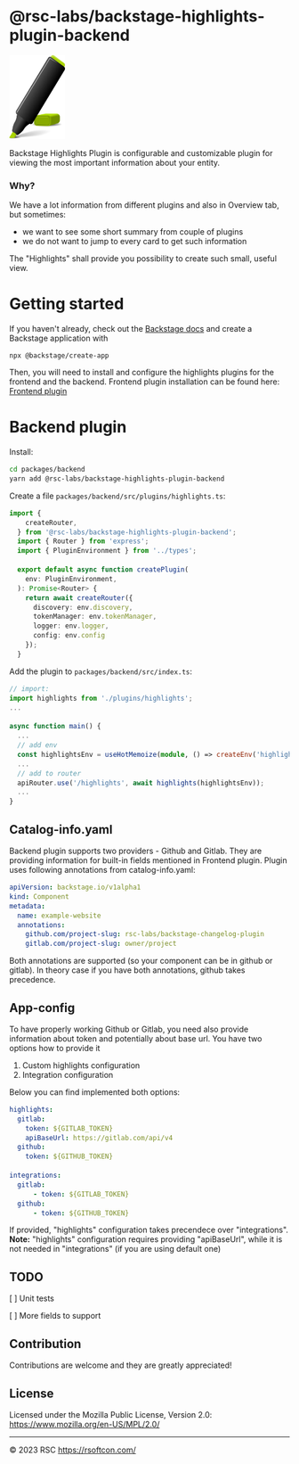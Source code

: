 # @rsc-labs/backstage-highlights-plugin-backend

<img src='https://raw.githubusercontent.com/RSC-Labs/backstage-highlights-plugin/main/docs/highlighter.png' width='100' height='150' alt='Highlights screenshot'>

Backstage Highlights Plugin is configurable and customizable plugin for viewing the most important information about your entity.

### Why?

We have a lot information from different plugins and also in Overview tab, but sometimes:
- we want to see some short summary from couple of plugins
- we do not want to jump to every card to get such information

The "Highlights" shall provide you possibility to create such small, useful view.

# Getting started

If you haven't already, check out the [Backstage docs](https://backstage.io/docs/getting-started/) and create a Backstage application with
```
npx @backstage/create-app
```

Then, you will need to install and configure the highlights plugins for the frontend and the backend.
Frontend plugin installation can be found here: [Frontend plugin](https://github.com/RSC-Labs/backstage-highlights-plugin/tree/main/plugins/backstage-highlights-plugin)

# Backend plugin

Install:
```bash
cd packages/backend
yarn add @rsc-labs/backstage-highlights-plugin-backend
```

Create a file `packages/backend/src/plugins/highlights.ts`:
```typescript
import {
    createRouter,
  } from '@rsc-labs/backstage-highlights-plugin-backend';
  import { Router } from 'express';
  import { PluginEnvironment } from '../types';
  
  export default async function createPlugin(
    env: PluginEnvironment,
  ): Promise<Router> {
    return await createRouter({
      discovery: env.discovery,
      tokenManager: env.tokenManager,
      logger: env.logger,
      config: env.config
    });
  }
```

Add the plugin to `packages/backend/src/index.ts`:
```typescript
// import:
import highlights from './plugins/highlights';
...

async function main() {
  ...
  // add env
  const highlightsEnv = useHotMemoize(module, () => createEnv('highlights'));
  ...
  // add to router
  apiRouter.use('/highlights', await highlights(highlightsEnv));
  ...
}
```

## Catalog-info.yaml

Backend plugin supports two providers - Github and Gitlab. They are providing information for built-in fields mentioned in Frontend plugin.
Plugin uses following annotations from catalog-info.yaml:

```yaml
apiVersion: backstage.io/v1alpha1
kind: Component
metadata:
  name: example-website
  annotations:
    github.com/project-slug: rsc-labs/backstage-changelog-plugin
    gitlab.com/project-slug: owner/project
```

Both annotations are supported (so your component can be in github or gitlab). In theory case if you have both annotations, github takes precedence.

## App-config

To have properly working Github or Gitlab, you need also provide information about token and potentially about base url.
You have two options how to provide it
1) Custom highlights configuration
2) Integration configuration

Below you can find implemented both options:
```yaml
highlights:
  gitlab:
    token: ${GITLAB_TOKEN}
    apiBaseUrl: https://gitlab.com/api/v4
  github:
    token: ${GITHUB_TOKEN}

integrations:
  gitlab:
      - token: ${GITLAB_TOKEN}
  github:
      - token: ${GITHUB_TOKEN}
```

If provided, "highlights" configuration takes precendece over "integrations".
<b>Note:</b> "highlights" configuration requires providing "apiBaseUrl", while it is not needed in "integrations" (if you are using default one)


## TODO

[ ] Unit tests

[ ] More fields to support

## Contribution

Contributions are welcome and they are greatly appreciated!

## License

Licensed under the Mozilla Public License, Version 2.0: https://www.mozilla.org/en-US/MPL/2.0/

---

© 2023 RSC https://rsoftcon.com/